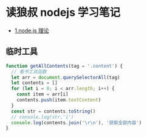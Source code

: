 # 读狼叔 nodejs 学习笔记

- [1.node.js 理论](./doc/1.node.js理论.md)

## 临时工具

```js
function getAllContents(tag = '.content') {
  // 看书工具函数
  let arr = document.querySelectorAll(tag)
  let contents = []
  for (let i = 0; i < arr.length; i++) {
    const item = arr[i]
    contents.push(item.textContent)
  }
  const str = contents.toString()
  // console.log(str,'i')
  console.log(contents.join('\r\n'), '获取全部内容')
}
```
